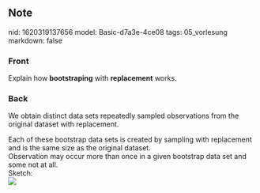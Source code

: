 ## Note
nid: 1620319137656
model: Basic-d7a3e-4ce08
tags: 05_vorlesung
markdown: false

### Front
Explain how <b>bootstraping</b> with <b>replacement</b> works.

### Back
We obtain distinct data sets repeatedly sampled observations from
the original dataset with replacement.
<div>
  Each of these bootstrap data sets is created by sampling with
  replacement and is the same size as the original dataset.
</div>
<div>
  Observation may occur more than once in a given bootstrap data
  set and some not at all.
</div>
<div>
  Sketch:
</div>
<div><img src=
"paste-38081f5f34b6fa6a7d5522a6fa5a9eaba976f86b.jpg"></div>

